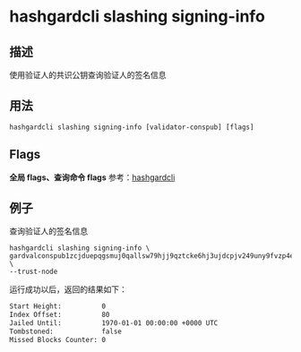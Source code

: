# hashgardcli slashing signing-info

## 描述

使用验证人的共识公钥查询验证人的签名信息

## 用法

```shell
hashgardcli slashing signing-info [validator-conspub] [flags]
```

## Flags

**全局 flags、查询命令 flags** 参考：[hashgardcli](../README.md)

## 例子

查询验证人的签名信息

```shell
hashgardcli slashing signing-info \
gardvalconspub1zcjduepqgsmuj0qallsw79hjj9qztcke6hj3ujdcpjv249uny9fvzp4eulms0tqvgs \
--trust-node
```

运行成功以后，返回的结果如下：

```txt
Start Height:          0
Index Offset:          80
Jailed Until:          1970-01-01 00:00:00 +0000 UTC
Tombstoned:            false
Missed Blocks Counter: 0
```
